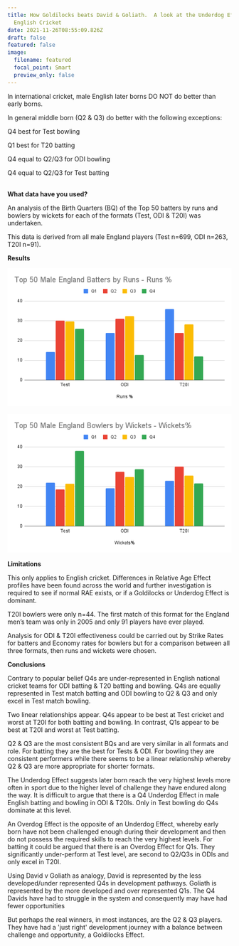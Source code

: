 ```yaml
---
title: How Goldilocks beats David & Goliath.  A look at the Underdog Effect in
  English Cricket
date: 2021-11-26T08:55:09.826Z
draft: false
featured: false
image:
  filename: featured
  focal_point: Smart
  preview_only: false
---
```

In international cricket, male English later borns DO NOT do better than early borns.

In general middle born (Q2 & Q3) do better with the following exceptions:

Q4 best for Test bowling

Q1 best for T20 batting

Q4 equal to Q2/Q3 for ODI bowling

Q4 equal to Q2/Q3 for Test batting

**\
What data have you used?**

An analysis of the Birth Quarters (BQ) of the Top 50 batters by runs and bowlers by wickets for each of the formats (Test, ODI & T20I) was undertaken.

This data is derived from all male England players (Test n=699, ODI n=263, T20I n=91). 

**Results**

![](top-50-male-england-batters-by-runs-runs-.png)

![](top-50-male-england-bowlers-by-wickets-wickets-.png)

**Limitations**

This only applies to English cricket. Differences in Relative Age Effect profiles have been found across the world and further investigation is required to see if normal RAE exists, or if a Goldilocks or Underdog Effect is dominant. 

T20I bowlers were only n=44. The first match of this format for the England men’s team was only in 2005 and only 91 players have ever played.

Analysis for ODI & T20I effectiveness could be carried out by Strike Rates for batters and Economy rates for bowlers but for a comparison between all three formats, then runs and wickets were chosen.

**Conclusions**

Contrary to popular belief Q4s are under-represented in English national cricket teams for ODI batting & T20 batting and bowling. Q4s are equally represented in Test match batting and ODI bowling to Q2 & Q3 and only excel in Test match bowling.

Two linear relationships appear. Q4s appear to be best at Test cricket and worst at T20I for both batting and bowling. In contrast, Q1s appear to be best at T20I and worst at Test batting.

Q2 & Q3 are the most consistent BQs and are very similar in all formats and role. For batting they are the best for Tests & ODI. For bowling they are consistent performers while there seems to be a linear relationship whereby Q2 & Q3 are more appropriate for shorter formats.

The Underdog Effect suggests later born reach the very highest levels more often in sport due to the higher level of challenge they have endured along the way. It is difficult to argue that there is a Q4 Underdog Effect in male English batting and bowling in ODI & T20Is. Only in Test bowling do Q4s dominate at this level.

An Overdog Effect is the opposite of an Underdog Effect, whereby early born have not been challenged enough during their development and then do not possess the required skills to reach the very highest levels. For batting it could be argued that there is an Overdog Effect for Q1s. They significantly under-perform at Test level, are second to Q2/Q3s in ODIs and only excel in T20I.

Using David v Goliath as analogy, David is represented by the less developed/under represented Q4s in development pathways. Goliath is represented by the more developed and over represented Q1s. The Q4 Davids have had to struggle in the system and consequently may have had fewer opportunities

But perhaps the real winners, in most instances, are the Q2 & Q3 players. They have had a 'just right' development journey with a balance between challenge and opportunity, a Goldilocks Effect.